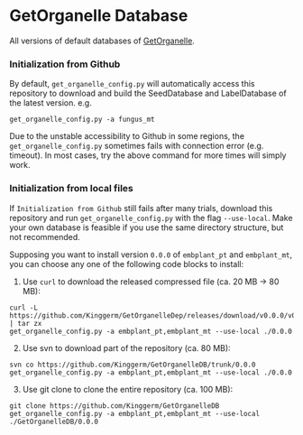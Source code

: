 # GetOrganelle Database

All versions of default databases of [GetOrganelle](https://github.com/Kinggerm/GetOrganelle).

### Initialization from Github

By default, `get_organelle_config.py` will automatically access this repository to download and build the SeedDatabase and LabelDatabase of the latest version. e.g.

    get_organelle_config.py -a fungus_mt

Due to the unstable accessibility to Github in some regions, the `get_organelle_config.py` sometimes fails with connection error (e.g. timeout). In most cases, try the above command for more times will simply work.

### Initialization from local files

If `Initialization from Github` still fails after many trials, download this repository and run `get_organelle_config.py` with the flag `--use-local`. Make your own database is feasible if you use the same directory structure, but not recommended. 

Supposing you want to install version `0.0.0` of `embplant_pt` and `embplant_mt`, you can choose any one of the following code blocks to install:
    
  1. Use `curl` to download the released compressed file (ca. 20 MB -> 80 MB):
    
    curl -L https://github.com/Kinggerm/GetOrganelleDep/releases/download/v0.0.0/v0.0.0.tar.gz | tar zx
    get_organelle_config.py -a embplant_pt,embplant_mt --use-local ./0.0.0
    
  2. Use svn to download part of the repository (ca. 80 MB):
  
    svn co https://github.com/Kinggerm/GetOrganelleDB/trunk/0.0.0
    get_organelle_config.py -a embplant_pt,embplant_mt --use-local ./0.0.0
    
  3. Use git clone to clone the entire repository (ca. 100 MB):
  
    git clone https://github.com/Kinggerm/GetOrganelleDB
    get_organelle_config.py -a embplant_pt,embplant_mt --use-local ./GetOrganelleDB/0.0.0
